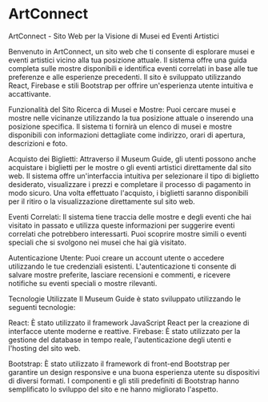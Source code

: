 # ArtConnect
ArtConnect - Sito Web per la Visione di Musei ed Eventi Artistici

Benvenuto in ArtConnect, un sito web che ti consente di esplorare musei e eventi artistici vicino alla tua posizione attuale. Il sistema offre una guida completa sulle mostre disponibili e identifica eventi correlati in base alle tue preferenze e alle esperienze precedenti. Il sito è sviluppato utilizzando React, Firebase e stili Bootstrap per offrire un'esperienza utente intuitiva e accattivante.

Funzionalità del Sito
Ricerca di Musei e Mostre: Puoi cercare musei e mostre nelle vicinanze utilizzando la tua posizione attuale o inserendo una posizione specifica. Il sistema ti fornirà un elenco di musei e mostre disponibili con informazioni dettagliate come indirizzo, orari di apertura, descrizioni e foto.

Acquisto dei Biglietti: Attraverso il Museum Guide, gli utenti possono anche acquistare i biglietti per le mostre o gli eventi artistici direttamente dal sito web. Il sistema offre un'interfaccia intuitiva per selezionare il tipo di biglietto desiderato, visualizzare i prezzi e completare il processo di pagamento in modo sicuro. Una volta effettuato l'acquisto, i biglietti saranno disponibili per il ritiro o la visualizzazione direttamente sul sito web.

Eventi Correlati: Il sistema tiene traccia delle mostre e degli eventi che hai visitato in passato e utilizza queste informazioni per suggerire eventi correlati che potrebbero interessarti. Puoi scoprire mostre simili o eventi speciali che si svolgono nei musei che hai già visitato.

Autenticazione Utente: Puoi creare un account utente o accedere utilizzando le tue credenziali esistenti. L'autenticazione ti consente di salvare mostre preferite, lasciare recensioni e commenti, e ricevere notifiche su eventi speciali o mostre rilevanti.

Tecnologie Utilizzate
Il Museum Guide è stato sviluppato utilizzando le seguenti tecnologie:

React: È stato utilizzato il framework JavaScript React per la creazione di interfacce utente moderne e reattive.
Firebase: È stato utilizzato per la gestione del database in tempo reale, l'autenticazione degli utenti e l'hosting del sito web.

Bootstrap: È stato utilizzato il framework di front-end Bootstrap per garantire un design responsive e una buona esperienza utente su dispositivi di diversi formati. I componenti e gli stili predefiniti di Bootstrap hanno semplificato lo sviluppo del sito e ne hanno migliorato l'aspetto.





